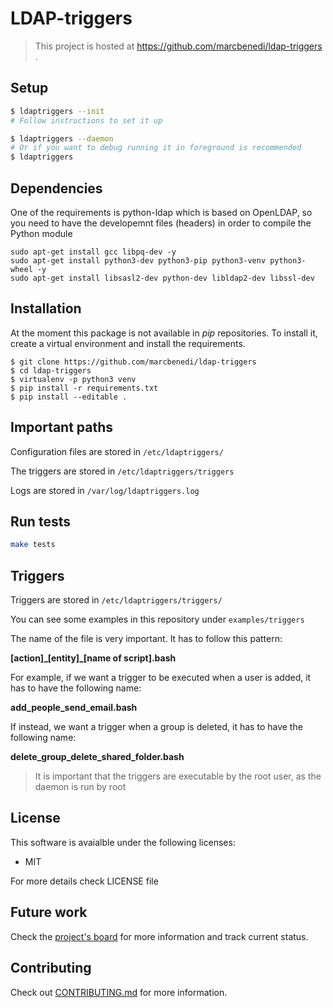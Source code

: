 # LDAP-triggers

> This project is hosted at https://github.com/marcbenedi/ldap-triggers .

## Setup

```bash
$ ldaptriggers --init
# Follow instructions to set it up

$ ldaptriggers --daemon
# Or if you want to debug running it in foreground is recommended
$ ldaptriggers
```

## Dependencies

One of the requirements is python-ldap which is based on OpenLDAP, so you need to have the developemnt files (headers) in order to compile the Python module
```
sudo apt-get install gcc libpq-dev -y
sudo apt-get install python3-dev python3-pip python3-venv python3-wheel -y
sudo apt-get install libsasl2-dev python-dev libldap2-dev libssl-dev
```

## Installation

At the moment this package is not available in *pip* repositories. To install it, create a virtual environment and install the requirements.

```
$ git clone https://github.com/marcbenedi/ldap-triggers
$ cd ldap-triggers
$ virtualenv -p python3 venv
$ pip install -r requirements.txt
$ pip install --editable .
```

## Important paths
Configuration files are stored in `/etc/ldaptriggers/`

The triggers are stored in `/etc/ldaptriggers/triggers`

Logs are stored in `/var/log/ldaptriggers.log`

## Run tests
```bash
make tests
```

## Triggers

Triggers are stored in `/etc/ldaptriggers/triggers/`

You can see some examples in this repository under `examples/triggers`

The name of the file is very important. It has to follow this pattern:

**[action]\_[entity]\_[name of script].bash**

For example, if we want a trigger to be executed when a user is added, it has to have the following name:

**add_people_send_email.bash**

If instead, we want a trigger when a group is deleted, it has to have the following name:

**delete_group_delete_shared_folder.bash**

> It is important that the triggers are executable by the root user, as the daemon is run by root

## License
This software is avaialble under the following licenses:
- MIT

For more details check LICENSE file

## Future work

Check the [project's board](https://github.com/marcbenedi/ldap-triggers/projects/) for more information and track current status. 

## Contributing

Check out [CONTRIBUTING.md](https://github.com/marcbenedi/ldap-triggers/blob/master/CONTRIBUTING.md) for more information.